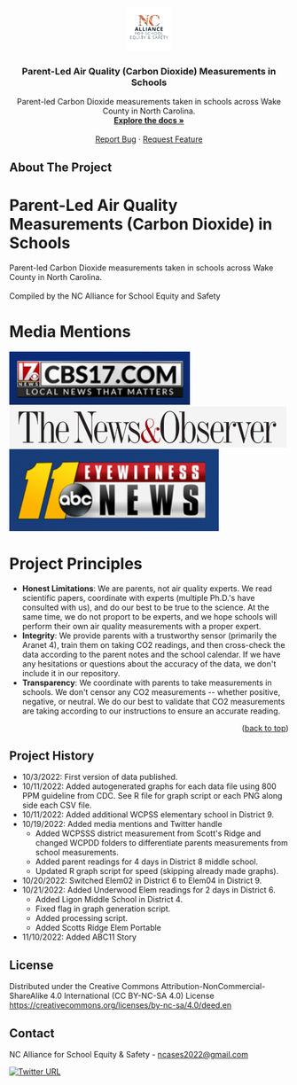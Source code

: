 <!-- PROJECT LOGO -->
<br />
<div align="center">
  <a href="https://github.com/ncases2022/SchoolCO2Data">
    <img src="https://github.com/ncases2022/SchoolCO2Data/blob/main/Images/ncalliance.png" alt="Logo" width="80" height="80">
  </a>

<h3 align="center">Parent-Led Air Quality (Carbon Dioxide) Measurements in Schools</h3>

  <p align="center">
    Parent-led Carbon Dioxide measurements taken in schools across Wake County in North Carolina. 
    <br />
    <a href="https://github.com/ncases2022"><strong>Explore the docs »</strong></a>
    <br />
    <br />
    <a href="https://github.com/ncases2022/issues">Report Bug</a>
    ·
    <a href="https://github.com/ncases2022/issues">Request Feature</a>
  </p>
</div>



<!-- ABOUT THE PROJECT -->
## About The Project

# Parent-Led Air Quality Measurements (Carbon Dioxide) in Schools

Parent-led Carbon Dioxide measurements taken in schools across Wake County in North Carolina. 
<br/><br/>
Compiled by the NC Alliance for School Equity and Safety

# Media Mentions
[![CBS 17](https://github.com/ncases2022/SchoolCO2Data/blob/main/Images/CBS17.png)](https://www.cbs17.com/news/local-news/wake-county-news/parents-measure-co2-levels-in-wake-county-schools-findings-may-prompt-officials-to-act-on-better-ventilation/)
[![Charlotte News & Observer](https://github.com/ncases2022/SchoolCO2Data/blob/main/Images/N%26O.png)](https://www.newsobserver.com/news/local/education/article266746201.html)
[![ABC11 Eyewitness News](https://github.com/ncases2022/SchoolCO2Data/blob/main/Images/ABC11.png)](https://abc11.com/wake-county-schools-nc-high-co2-levels-indoor-air-quality-students-parents/12437952/)


# Project Principles
- **Honest Limitations**: We are parents, not air quality experts. We read scientific papers, coordinate with experts (multiple Ph.D.'s have consulted with us), and do our best to be true to the science. At the same time, we do not proport to be experts, and we hope schools will perform their own air quality measurements with a proper expert. 
- **Integrity**: We provide parents with a trustworthy sensor (primarily the Aranet 4), train them on taking CO2 readings, and then cross-check the data according to the parent notes and the school calendar. If we have any hesitations or questions about the accuracy of the data, we don't include it in our repository. 
- **Transparency**: We coordinate with parents to take measurements in schools. We don't censor any CO2 measurements -- whether positive, negative, or neutral. We do our best to validate that CO2 measurements are taking according to our instructions to ensure an accurate reading.

<p align="right">(<a href="#readme-top">back to top</a>)</p>

## Project History
- 10/3/2022: First version of data published.
- 10/11/2022: Added autogenerated graphs for each data file using 800 PPM guideline from CDC. See R file for graph script or each PNG along side each CSV file.
- 10/11/2022: Added additional WCPSS elementary school in District 9.
- 10/19/2022: Added media mentions and Twitter handle
    - Added WCPSSS district measurement from Scott's Ridge and changed WCPDD folders to differentiate parents measurements from school measurements. 
    - Added parent readings for 4 days in District 8 middle school.
    - Updated R graph script for speed (skipping already made graphs).
- 10/20/2022: Switched Elem02 in District 6 to Elem04 in District 9.
- 10/21/2022: Added Underwood Elem readings for 2 days in District 6.
    - Added Ligon Middle School in District 4.
    - Fixed flag in graph generation script. 
    - Added processing script. 
    - Added Scotts Ridge Elem Portable
- 11/10/2022: Added ABC11 Story


<!-- LICENSE -->
## License

Distributed under the Creative Commons Attribution-NonCommercial-ShareAlike 4.0 International (CC BY-NC-SA 4.0) License
<a href="https://creativecommons.org/licenses/by-nc-sa/4.0/deed.en">https://creativecommons.org/licenses/by-nc-sa/4.0/deed.en</a>

<!-- CONTACT -->
## Contact
NC Alliance for School Equity & Safety - ncases2022@gmail.com 

[![Twitter URL](https://img.shields.io/twitter/url/https/twitter.com/bukotsunikki.svg?style=social&label=Follow%20%40NCASES22)](https://twitter.com/NCASES22)

